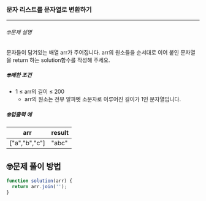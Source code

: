 ### 문자 리스트를 문자열로 변환하기

---

###### 🤓문제 설명

문자들이 담겨있는 배열 arr가 주어집니다. arr의 원소들을 순서대로 이어 붙인 문자열을 return 하는 solution함수를 작성해 주세요.

##### 🤓제한 조건

- 1 ≤ arr의 길이 ≤ 200
  - arr의 원소는 전부 알파벳 소문자로 이루어진 길이가 1인 문자열입니다.

##### 🤓입출력 예

| arr           | result |
| ------------- | ------ |
| ["a","b","c"] | "abc"  |

## 🤓문제 풀이 방법

```javascript
function solution(arr) {
  return arr.join('');
}
```
